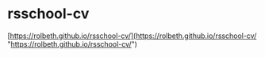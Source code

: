 # rsschool-cv
[https://rolbeth.github.io/rsschool-cv/](https://rolbeth.github.io/rsschool-cv/ "https://rolbeth.github.io/rsschool-cv/")